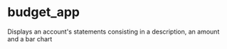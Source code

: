 # budget_app
Displays an account's statements consisting in a description, an amount and a bar chart
